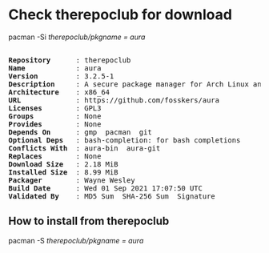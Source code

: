 # Check therepoclub for download

pacman -Si *therepoclub/pkgname = aura*

<div class="highlight"><pre class="highlight"><text>
<b>Repository</b>      : therepoclub
<b>Name</b>            : aura
<b>Version</b>         : 3.2.5-1
<b>Description</b>     : A secure package manager for Arch Linux and the AUR
<b>Architecture</b>    : x86_64
<b>URL</b>             : https://github.com/fosskers/aura
<b>Licenses</b>        : GPL3
<b>Groups</b>          : None
<b>Provides</b>        : None
<b>Depends On</b>      : gmp  pacman  git
<b>Optional Deps</b>   : bash-completion: for bash completions
<b>Conflicts With</b>  : aura-bin  aura-git
<b>Replaces</b>        : None
<b>Download Size</b>   : 2.18 MiB
<b>Installed Size</b>  : 8.99 MiB
<b>Packager</b>        : Wayne Wesley <wayne6324@gmail.com>
<b>Build Date</b>      : Wed 01 Sep 2021 17:07:50 UTC
<b>Validated By</b>    : MD5 Sum  SHA-256 Sum  Signature
</text></pre></div>

## How to install from therepoclub

pacman -S *therepoclub/pkgname = aura*
